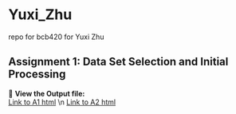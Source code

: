 # Yuxi_Zhu
repo for bcb420 for Yuxi Zhu
## Assignment 1: Data Set Selection and Initial Processing
📄 **View the Output file:**  
[Link to A1 html](A1_YuxiZhu.html) \n
[Link to A2 html](A2_YuxiZhu.html)
